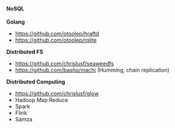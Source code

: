 #### NoSQL

**Golang**

- https://github.com/otoolep/hraftd
- https://github.com/otoolep/rqlite

**Distributed FS**

- https://github.com/chrislusf/seaweedfs
- https://github.com/basho/machi (Humming, chain replication)

**Distributed Computing**

- https://github.com/chrislusf/glow
- Hadoop Map Reduce
- Spark
- Flink
- Samza

